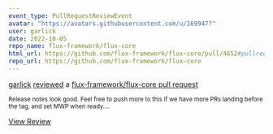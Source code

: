 ```yaml
---
event_type: PullRequestReviewEvent
avatar: "https://avatars.githubusercontent.com/u/169947?"
user: garlick
date: 2022-10-05
repo_name: flux-framework/flux-core
html_url: https://github.com/flux-framework/flux-core/pull/4652#pullrequestreview-1130872183
repo_url: https://github.com/flux-framework/flux-core
---
```


<a href='https://github.com/garlick' target='_blank'>garlick</a> <a href='https://github.com/flux-framework/flux-core/pull/4652#pullrequestreview-1130872183' target='_blank'>reviewed</a> a <a href='https://github.com/flux-framework/flux-core/pull/4652' target='_blank'>flux-framework/flux-core pull request</a>

<small>Release notes look good.  Feel free to push more to this if we have more PRs landing before the tag, and set MWP when ready....</small>

<a href='https://github.com/flux-framework/flux-core/pull/4652#pullrequestreview-1130872183' target='_blank'>View Review</a>